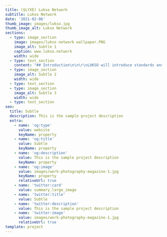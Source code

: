 ```yaml
---
title: ($LYXE) Lukso Network
subtitle: Lukso Network
date: '2021-02-06'
thumb_image: images/lukso.jpg
thumb_image_alt: Lukso Network
sections:
  - type: image_section
    image: images/lukso network wallpaper.PNG
    image_alt: Subtle 1
    caption: www.lukso.network
    width: wide
  - type: text_section
    content: "## Introduction\n\n\r\nLUKSO will introduce standards and tools that will enable a new economy based on Cultural Currencies, Digital Certificates and Universal Public Profiles.\n\n## &#xA;Universal Public Profiles\n\n\r\nBlockchain-based user and company profiles enable permanent identifiers in the digital world. They allow for universal login's that make remembering username and password a thing of the past, while giving you full control of all your virtual assets.\n\nUniversal profiles make economic and verifiable interactions possible and are the core building block for the new creative economies.\n\n\n\n## Digital Certificates\n\n\r\nBy establishing a digital identity for physical and digital products, we enable new forms of digital ownership.\n\nLUKSO introduces an additional digital layer to the ownership of creative goods that make unique characteristics permanently visible. Each product can be linked to a corresponding record of data, bridging the physical and the virtual world and their communities.\n\n\n\n## Cultural Currencies\n\n\r\nTokens are a new form of interest, status, participation, and value on a global scale. They are cultural currencies and attach measurable and transferable value to all socio-creative activity. Digital tokens can act as the connective medium for lifestyle communities, which makes them valuable, participative, and inclusive.\n"
  - type: image_section
    image_alt: Subtle 2
    width: wide
  - type: text_section
  - type: image_section
    image_alt: Subtle 3
    width: wide
  - type: text_section
seo:
  title: Subtle
  description: This is the sample project description
  extra:
    - name: 'og:type'
      value: website
      keyName: property
    - name: 'og:title'
      value: Subtle
      keyName: property
    - name: 'og:description'
      value: This is the sample project description
      keyName: property
    - name: 'og:image'
      value: images/work-photography-magazine-1.jpg
      keyName: property
      relativeUrl: true
    - name: 'twitter:card'
      value: summary_large_image
    - name: 'twitter:title'
      value: Subtle
    - name: 'twitter:description'
      value: This is the sample project description
    - name: 'twitter:image'
      value: images/work-photography-magazine-1.jpg
      relativeUrl: true
template: project
---
```

